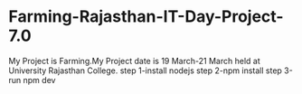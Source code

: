 # Farming-Rajasthan-IT-Day-Project-7.0
My Project is Farming.My Project date is 19 March-21 March held at University Rajasthan College.
step 1-install nodejs
step 2-npm install
step 3-run npm dev
